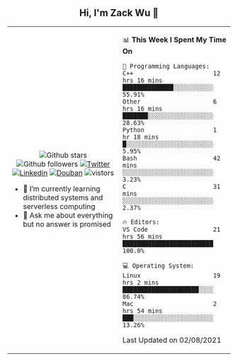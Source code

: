 <h2 align="center"> Hi, I'm Zack Wu 👋 </h2>

<table>
    <tr>
        <td valign="center" width="50%">
            <p align="center">
              <img src="https://img.shields.io/github/stars/keithnull?style=social" alt="Github stars" />
              <img src="https://img.shields.io/github/followers/keithnull?style=social" alt="Github followers" />
              <a href="https://twitter.com/_zackwu"><img src="https://img.shields.io/badge/@__zackwu-1DA1F2?style=flat&logo=Twitter&logoColor=white" alt="Twitter"/></a>
              <a href="https://www.linkedin.com/in/wuzhengke/?locale=en_US"><img src="https://img.shields.io/badge/@wuzhengke-0073b1?style=flat&logo=LinkedIn&logoColor=white" alt="Linkedin" /></a>
              <a href="https://www.douban.com/people/keith1"><img src="https://img.shields.io/badge/@keith1-007722?style=flat&logo=Douban&logoColor=white" alt="Douban" /></a>
              <img src="https://visitor-badge.glitch.me/badge?page_id=keithnull" alt="vistors" />
            </p>
            <ul>
                <li>🌱 I’m currently learning distributed systems and serverless computing</li>
                <li>💬 Ask me about everything but no answer is promised</li>
            </ul>
        </td>
       <td valign="top" width="50%">
    
<!--START_SECTION:waka-->
📊 **This Week I Spent My Time On** 

```text
💬 Programming Languages: 
C++                      12 hrs 16 mins      ██████████████░░░░░░░░░░░   55.91% 
Other                    6 hrs 16 mins       ███████░░░░░░░░░░░░░░░░░░   28.63% 
Python                   1 hr 18 mins        █░░░░░░░░░░░░░░░░░░░░░░░░   5.95% 
Bash                     42 mins             ░░░░░░░░░░░░░░░░░░░░░░░░░   3.23% 
C                        31 mins             ░░░░░░░░░░░░░░░░░░░░░░░░░   2.37%

🔥 Editors: 
VS Code                  21 hrs 56 mins      █████████████████████████   100.0%

💻 Operating System: 
Linux                    19 hrs 2 mins       █████████████████████░░░░   86.74% 
Mac                      2 hrs 54 mins       ███░░░░░░░░░░░░░░░░░░░░░░   13.26%

```


 Last Updated on 02/08/2021
<!--END_SECTION:waka-->
</td></tr>
</table>


